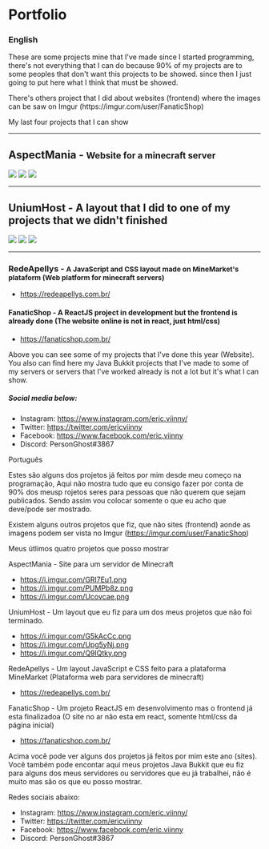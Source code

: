 # Portfolio

<h3>English</h3>

<p>These are some projects mine that I've made since I started programming, there's not everything that I can do because 90% of my projects are to some peoples that don't want this projects to be showed. since then I just going to put here what I think that must be showed.</p>

<p>There's others project that I did about websites (frontend) where the images can be saw on Imgur (https://imgur.com/user/FanaticShop)</p>

<p>My last four projects that I can show</p>

<hr />
<h2>AspectMania - <small>Website for a minecraft server</small></h2>

<img src="https://i.imgur.com/GRl7Eu1.png" />
<img src="https://i.imgur.com/PUMPb8z.png" />
<img src="https://i.imgur.com/Ucovcae.png" />

<hr />
<h2>UniumHost - A layout that I did to one of my projects that we didn't finished</h2>

<img src="https://i.imgur.com/G5kAcCc.png" />
<img src="https://i.imgur.com/Upg5yNj.png" />
<img src="https://i.imgur.com/Q9lQtky.png" />

<hr>
<h3>RedeApellys - <small>A JavaScript and CSS layout made on MineMarket's plataform (Web platform for minecraft servers)</small></h3>

- https://redeapellys.com.br/

<h4>FanaticShop - A ReactJS project in development but the frontend is already done (The website online is not in react, just html/css)</h4>

- https://fanaticshop.com.br/

Above you can see some of my projects that I've done this year (Website). You also can find here my Java Bukkit projects that I've made to some of my servers or servers that I've worked already is not a lot but it's what I can show.

<h5>Social media below:</h5>

- Instagram: https://www.instagram.com/eric.viinny/
- Twitter: https://twitter.com/ericviinny
- Facebook: https://www.facebook.com/eric.viinny
- Discord: PersonGhost#3867

Português

Estes são alguns dos projetos já feitos por mim desde meu começo na programação, Aqui não mostra tudo que eu consigo fazer por conta de 90% dos meusp rojetos seres para pessoas que não querem que sejam publicados. Sendo assim vou colocar somente o que eu acho que deve/pode ser mostrado.

Existem alguns outros projetos que fiz, que não sites (frontend) aonde as imagens podem ser vista no Imgur (https://imgur.com/user/FanaticShop)

Meus útlimos quatro projetos que posso mostrar

AspectMania - Site para um servidor de Minecraft

- https://i.imgur.com/GRl7Eu1.png
- https://i.imgur.com/PUMPb8z.png
- https://i.imgur.com/Ucovcae.png

UniumHost - Um layout que eu fiz para um dos meus projetos que não foi terminado.

- https://i.imgur.com/G5kAcCc.png
- https://i.imgur.com/Upg5yNj.png
- https://i.imgur.com/Q9lQtky.png

RedeApellys - Um layout JavaScript e CSS feito para a plataforma MineMarket (Plataforma web para servidores de minecraft)

- https://redeapellys.com.br/

FanaticShop - Um projeto ReactJS em desenvolvimento mas o frontend já esta finalizadoa (O site no ar não esta em react, somente html/css da página inicial)

- https://fanaticshop.com.br/

Acima você pode ver alguns dos projetos já feitos por mim este ano (sites). Você também pode encontar aqui meus projetos Java Bukkit que eu fiz para alguns dos meus servidores ou servidores que eu já trabalhei, não é muito mas são os que eu posso mostrar.

Redes sociais abaixo:

- Instagram: https://www.instagram.com/eric.viinny/
- Twitter: https://twitter.com/ericviinny
- Facebook: https://www.facebook.com/eric.viinny
- Discord: PersonGhost#3867
